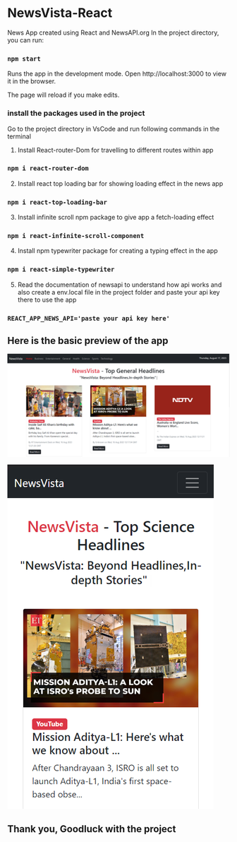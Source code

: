 # NewsVista-React
News App created using React and NewsAPI.org
In the project directory, you can run:

### `npm start`

Runs the app in the development mode.
Open http://localhost:3000 to view it in the browser.

The page will reload if you make edits.

### install the packages used in the project
Go to the project directory in VsCode and run following commands in the terminal
1. Install React-router-Dom for travelling to different routes within app
 ### `npm i react-router-dom`

2. Install react top loading bar for showing loading effect in the news app
 ### `npm i react-top-loading-bar`

3. Install infinite scroll npm package to give app a fetch-loading effect
 ### `npm i react-infinite-scroll-component`

4. Install npm typewriter package for creating a typing effect in the app
 ### `npm i react-simple-typewriter`  
5. Read the documentation of newsapi to understand how api works and also create a env.local file in the project folder and paste your api key there to use the  app
 ### `REACT_APP_NEWS_API='paste your api key here'`
 ## Here is the basic preview of the app
 ![plot](./web.png)
 
 ![plot](./mobile.png)
## Thank you, Goodluck with the project
